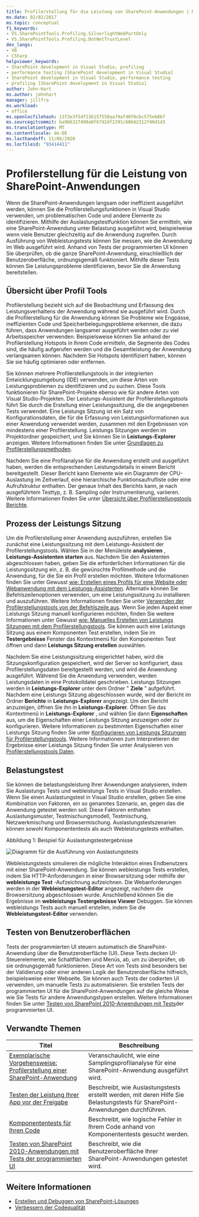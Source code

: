 ```yaml
---
title: Profilerstellung für die Leistung von SharePoint-Anwendungen | Microsoft-Dokumentation
ms.date: 02/02/2017
ms.topic: conceptual
f1_keywords:
- VS.SharePointTools.Profiling.SilverlightWebPartOnly
- VS.SharePointTools.Profiling.DotNetTrustLevel
dev_langs:
- VB
- CSharp
helpviewer_keywords:
- SharePoint development in Visual Studio, profiling
- performance testing [SharePoint development in Visual Studio]
- SharePoint development in Visual Studio, performance testing
- profiling [SharePoint development in Visual Studio]
author: John-Hart
ms.author: johnhart
manager: jillfra
ms.workload:
- office
ms.openlocfilehash: 13f2e3f5df236157550aa79af40f0cbc575eb8bf
ms.sourcegitcommit: ba966327498a0f67d2df2291c60b62312f40d1d3
ms.translationtype: MT
ms.contentlocale: de-DE
ms.lasthandoff: 11/06/2020
ms.locfileid: "93414411"
---
```

# <a name="profile-the-performance-of-sharepoint-applications"></a>Profilerstellung für die Leistung von SharePoint-Anwendungen

Wenn die SharePoint-Anwendungen langsam oder ineffizient ausgeführt werden, können Sie die Profilerstellungsfunktionen in Visual Studio verwenden, um problematischen Code und andere Elemente zu identifizieren. Mithilfe der Auslastungstestfunktion können Sie ermitteln, wie eine SharePoint-Anwendung unter Belastung ausgeführt wird, beispielweise wenn viele Benutzer gleichzeitig auf die Anwendung zugreifen. Durch Ausführung von Webleistungstests können Sie messen, wie die Anwendung im Web ausgeführt wird. Anhand von Tests der programmierten UI können Sie überprüfen, ob die ganze SharePoint-Anwendung, einschließlich der Benutzeroberfläche, ordnungsgemäß funktioniert. Mithilfe dieser Tests können Sie Leistungsprobleme identifizieren, bevor Sie die Anwendung bereitstellen.

## <a name="profile-tools-overview"></a>Übersicht über Profil Tools

Profilerstellung bezieht sich auf die Beobachtung und Erfassung des Leistungsverhaltens der Anwendung während sie ausgeführt wird. Durch die Profilerstellung für die Anwendung können Sie Probleme wie Engpässe, ineffizienten Code und Speicherbelegungsprobleme erkennen, die dazu führen, dass Anwendungen langsamer ausgeführt werden oder zu viel Arbeitsspeicher verwenden. Beispielsweise können Sie anhand der Profilerstellung Hotspots in Ihrem Code ermitteln, die Segmente des Codes sind, die häufig aufgerufen werden und die Gesamtleistung der Anwendung verlangsamen können. Nachdem Sie Hotspots identifiziert haben, können Sie sie häufig optimieren oder entfernen.

Sie können mehrere Profilerstellungstools in der integrierten Entwicklungsumgebung (IDE) verwenden, um diese Arten von Leistungsproblemen zu identifizieren und zu suchen. Diese Tools funktionieren für SharePoint-Projekte ebenso wie für andere Arten von Visual Studio-Projekten. Der Leistungs-Assistent der Profilerstellungstools führt Sie durch die Erstellung einer Leistungssitzung, die die angegebenen Tests verwendet. Eine Leistungs Sitzung ist ein Satz von Konfigurationsdaten, die für die Erfassung von Leistungsinformationen aus einer Anwendung verwendet werden, zusammen mit den Ergebnissen von mindestens einer Profilerstellung. Leistungs Sitzungen werden im Projektordner gespeichert, und Sie können Sie in **Leistungs-Explorer** anzeigen. Weitere Informationen finden Sie unter [Grundlagen zu Profilerstellungsmethoden](../profiling/understanding-performance-collection-methods.md).

Nachdem Sie eine Profilanalyse für die Anwendung erstellt und ausgeführt haben, werden die entsprechenden Leistungsdetails in einem Bericht bereitgestellt. Dieser Bericht kann Elemente wie ein Diagramm der CPU-Auslastung im Zeitverlauf, eine hierarchische Funktionsaufrufliste oder eine Aufrufstruktur enthalten. Der genaue Inhalt des Berichts kann, je nach ausgeführtem Testtyp, z. B. Sampling oder Instrumentierung, variieren. Weitere Informationen finden Sie unter [Übersicht über Profilerstellungstools Berichte](../profiling/performance-report-overview.md).

## <a name="performance-session-process"></a>Prozess der Leistungs Sitzung

Um die Profilerstellung einer Anwendung auszuführen, erstellen Sie zunächst eine Leistungssitzung mit dem Leistungs-Assistent der Profilerstellungstools. Wählen Sie in der Menüleiste **analysieren** , **Leistungs-Assistenten starten** aus. Nachdem Sie den Assistenten abgeschlossen haben, geben Sie die erforderlichen Informationen für die Leistungssitzung ein, z. B. die gewünschte Profilmethode und die Anwendung, für die Sie ein Profil erstellen möchten. Weitere Informationen finden Sie unter Gewusst [wie: Erstellen eines Profils für eine Website oder Webanwendung mit dem Leistungs-Assistenten](../profiling/how-to-collect-performance-data-for-a-web-site.md). Alternativ können Sie Befehlszeilenoptionen verwenden, um eine Leistungssitzung zu installieren und auszuführen. Weitere Informationen finden Sie unter [Verwenden der Profilerstellungstools von der Befehlszeile aus](../profiling/using-the-profiling-tools-from-the-command-line.md). Wenn Sie jeden Aspekt einer Leistungs Sitzung manuell konfigurieren möchten, finden Sie weitere Informationen unter Gewusst [wie: Manuelles Erstellen von Leistungs Sitzungen mit dem Profilerstellungstools](../profiling/how-to-manually-create-performance-sessions.md). Sie können auch eine Leistungs Sitzung aus einem Komponenten Test erstellen, indem Sie im **Testergebnisse** Fenster das Kontextmenü für den Komponenten Test öffnen und dann **Leistungs Sitzung erstellen** auswählen.

Nachdem Sie eine Leistungssitzung eingerichtet haben, wird die Sitzungskonfiguration gespeichert, wird der Server so konfiguriert, dass Profilerstellungsdaten bereitgestellt werden, und wird die Anwendung ausgeführt. Während Sie die Anwendung verwenden, werden Leistungsdaten in eine Protokolldatei geschrieben. Leistungs Sitzungen werden in **Leistungs-Explorer** unter dem Ordner " **Ziele** " aufgeführt. Nachdem eine Leistungs Sitzung abgeschlossen wurde, wird der Bericht im Ordner **Berichte** in **Leistungs-Explorer** angezeigt. Um den Bericht anzuzeigen, öffnen Sie ihn in **Leistungs-Explorer**. Öffnen Sie das Kontextmenü in **Leistungs-Explorer** , und wählen Sie dann **Eigenschaften** aus, um die Eigenschaften einer Leistungs Sitzung anzuzeigen oder zu konfigurieren. Weitere Informationen zu bestimmten Eigenschaften einer Leistungs Sitzung finden Sie unter [Konfigurieren von Leistungs Sitzungen für Profilerstellungstools](../profiling/configuring-performance-sessions.md). Weitere Informationen zum Interpretieren der Ergebnisse einer Leistungs Sitzung finden Sie unter Analysieren von [Profilerstellungstools Daten](../profiling/analyzing-performance-tools-data.md).

## <a name="stress-test"></a>Belastungstest

Sie können die belastungsleistung Ihrer Anwendungen analysieren, indem Sie Auslastungs Tests und webleistungs Tests in Visual Studio erstellen. Wenn Sie einen Auslastungstest in Visual Studio erstellen, geben Sie eine Kombination von Faktoren, ein so genanntes Szenario, an, gegen das die Anwendung getestet werden soll. Diese Faktoren enthalten Auslastungsmuster, Testmischungsmodell, Testmischung, Netzwerkmischung und Browsermischung. Auslastungstestszenarien können sowohl Komponententests als auch Webleistungstests enthalten.

Abbildung 1: Beispiel für Auslastungstestergebnisse

![Diagramm für die Ausführung von Auslastungstests](../sharepoint/media/load-webgraphs.png "Diagramm für die Ausführung von Auslastungstests")

Webleistungstests simulieren die mögliche Interaktion eines Endbenutzers mit einer SharePoint-Anwendung. Sie können webleistungs Tests erstellen, indem Sie HTTP-Anforderungen in einer Browsersitzung oder mithilfe der **webleistungs Test** -Aufzeichnung aufzeichnen. Die Webanforderungen werden in der **Webleistungstest-Editor** angezeigt, nachdem die Browsersitzung abgeschlossen wurde. Anschließend können Sie die Ergebnisse im **webleistungs Testergebnisse Viewer** Debuggen. Sie können webleistungs Tests auch manuell erstellen, indem Sie die **Webleistungstest-Editor** verwenden.

## <a name="test-user-interfaces"></a>Testen von Benutzeroberflächen

Tests der programmierten UI steuern automatisch die SharePoint-Anwendung über die Benutzeroberfläche (UI). Diese Tests decken UI-Steuerelemente, wie Schaltflächen und Menüs, ab, um zu überprüfen, ob sie ordnungsgemäß funktionieren. Diese Art von Tests sind besonders bei der Validierung oder einer anderen Logik der Benutzeroberfläche hilfreich, beispielsweise einer Webseite. Sie können auch Tests der codierten UI verwenden, um manuelle Tests zu automatisieren. Sie erstellen Tests der programmierten UI für die SharePoint-Anwendungen auf die gleiche Weise wie Sie Tests für andere Anwendungstypen erstellen. Weitere Informationen finden Sie unter [Testen von SharePoint 2010-Anwendungen mit Tests](/previous-versions/visualstudio/visual-studio-2015/test/testing-sharepoint-2010-applications-with-coded-ui-tests?preserve-view=true&view=vs-2015)der programmierten UI.

## <a name="related-topics"></a>Verwandte Themen

|Titel|Beschreibung|
|-----------|-----------------|
|[Exemplarische Vorgehensweise: Profilerstellung einer SharePoint-Anwendung](../sharepoint/walkthrough-profiling-a-sharepoint-application.md)|Veranschaulicht, wie eine Samplingsprofilanalyse für eine SharePoint-Anwendung ausgeführt wird.|
|[Testen der Leistung Ihrer App vor der Freigabe](/azure/devops/test/load-test/run-performance-tests-app-before-release?view=vsts&preserve-view=true)|Beschreibt, wie Auslastungstests erstellt werden, mit deren Hilfe Sie Belastungstests für SharePoint-Anwendungen durchführen.|
|[Komponententests für Ihren Code](../test/unit-test-your-code.md)|Beschreibt, wie logische Fehler in Ihrem Code anhand von Komponententests gesucht werden.|
|[Testen von SharePoint 2010-Anwendungen mit Tests der programmierten UI](/previous-versions/visualstudio/visual-studio-2015/test/testing-sharepoint-2010-applications-with-coded-ui-tests?preserve-view=true&view=vs-2015)|Beschreibt, wie die Benutzeroberfläche Ihrer SharePoint-Anwendungen getestet wird.|

## <a name="see-also"></a>Weitere Informationen

- [Erstellen und Debuggen von SharePoint-Lösungen](../sharepoint/building-and-debugging-sharepoint-solutions.md)
- [Verbessern der Codequalität](../test/improve-code-quality.md)
